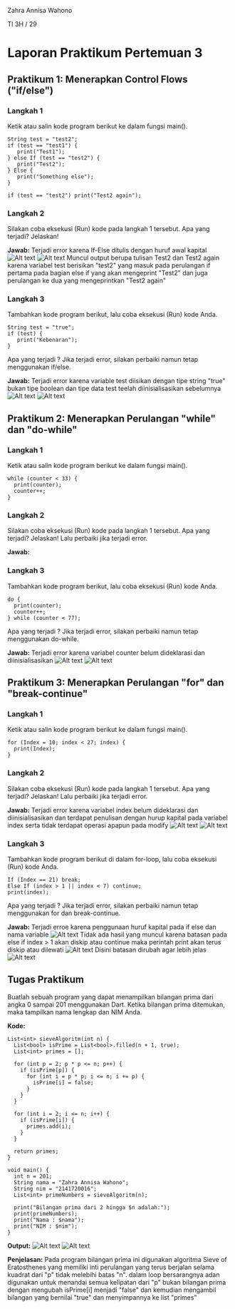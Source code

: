 Zahra Annisa Wahono

TI 3H / 29

# Laporan Praktikum Pertemuan 3

## Praktikum 1: Menerapkan Control Flows ("if/else")

### Langkah 1
Ketik atau salin kode program berikut ke dalam fungsi main().
```
String test = "test2";
if (test == "test1") {
   print("Test1");
} else If (test == "test2") {
   print("Test2");
} Else {
   print("Something else");
}

if (test == "test2") print("Test2 again");
```





### Langkah 2
Silakan coba eksekusi (Run) kode pada langkah 1 tersebut. Apa yang terjadi? Jelaskan!

**Jawab:** 
Terjadi error karena If-Else ditulis dengan huruf awal kapital
![Alt text](img/image-1.png)
![Alt text](img/image-2.png)
Muncul output berupa tulisan Test2 dan Test2 again karena variabel test berisikan "test2" yang masuk pada perulangan if pertama pada bagian else if yang akan mengeprint "Test2" dan juga perulangan ke dua yang mengeprintkan "Test2 again"

### Langkah 3

Tambahkan kode program berikut, lalu coba eksekusi (Run) kode Anda.

```
String test = "true";
if (test) {
   print("Kebenaran");
}
```

Apa yang terjadi ? Jika terjadi error, silakan perbaiki namun tetap menggunakan if/else.

**Jawab:** Terjadi error karena variable test diisikan dengan tipe string "true" bukan tipe boolean dan tipe data test teelah diinisialisasikan sebelumnya
![Alt text](img/image-3.png)
![Alt text](img/image-4.png)

## Praktikum 2: Menerapkan Perulangan "while" dan "do-while"

### Langkah 1

Ketik atau salin kode program berikut ke dalam fungsi main().
```
while (counter < 33) {
  print(counter);
  counter++;
}
```
### Langkah 2

Silakan coba eksekusi (Run) kode pada langkah 1 tersebut. Apa yang terjadi? Jelaskan! Lalu perbaiki jika terjadi error.

**Jawab:**
### Langkah 3
Tambahkan kode program berikut, lalu coba eksekusi (Run) kode Anda.
```
do {
  print(counter);
  counter++;
} while (counter < 77);
```

Apa yang terjadi ? Jika terjadi error, silakan perbaiki namun tetap menggunakan do-while.

**Jawab:** Terjadi error karena variabel counter belum dideklarasi dan diinisialisasikan
![Alt text](img/image-5.png)
![Alt text](img/image-6.png)


## Praktikum 3: Menerapkan Perulangan "for" dan "break-continue"

### Langkah 1

Ketik atau salin kode program berikut ke dalam fungsi main().
```
for (Index = 10; index < 27; index) {
  print(Index);
}
```
### Langkah 2

Silakan coba eksekusi (Run) kode pada langkah 1 tersebut. Apa yang terjadi? Jelaskan! Lalu perbaiki jika terjadi error.

**Jawab:** Terjadi error karena variabel index belum dideklarasi dan diinisialisasikan dan terdapat penulisan dengan hurup kapital pada variabel index serta tidak terdapat operasi apapun pada modify
![Alt text](img/image-7.png)
![Alt text](img/image-11.png)

### Langkah 3
Tambahkan kode program berikut di dalam for-loop, lalu coba eksekusi (Run) kode Anda.
```
If (Index == 21) break;
Else If (index > 1 || index < 7) continue;
print(index);
```

Apa yang terjadi ? Jika terjadi error, silakan perbaiki namun tetap menggunakan for dan break-continue.

 **Jawab:** Terjadi erroe karena penggunaan huruf kapital pada if else dan nama variable
![Alt text](img/image-9.png)
Tidak ada hasil yang muncul karena batasan pada else if index > 1 akan diskip atau continue maka perintah print akan terus diskip atau dilewati
![Alt text](img/image-10.png)
Disini batasan dirubah agar lebih jelas
![Alt text](img/image-12.png)

## Tugas Praktikum
Buatlah sebuah program yang dapat menampilkan bilangan prima dari angka 0 sampai 201 menggunakan Dart. Ketika bilangan prima ditemukan, maka tampilkan nama lengkap dan NIM Anda.

**Kode:**
```
List<int> sieveAlgoritm(int n) {
  List<bool> isPrime = List<bool>.filled(n + 1, true);
  List<int> primes = [];

  for (int p = 2; p * p <= n; p++) {
    if (isPrime[p]) {
      for (int i = p * p; i <= n; i += p) {
        isPrime[i] = false;
      }
    }
  }

  for (int i = 2; i <= n; i++) {
    if (isPrime[i]) {
      primes.add(i);
    }
  }

  return primes;
}

void main() {
  int n = 201; 
  String nama = "Zahra Annisa Wahono";
  String nim = "2141720016";
  List<int> primeNumbers = sieveAlgoritm(n);

  print("Bilangan prima dari 2 hingga $n adalah:");
  print(primeNumbers);
  print("Nama : $nama");
  print("NIM : $nim");
}

```

**Output:**
![Alt text](img/image-14.png)
![Alt text](img/image-15.png)

**Penjelasan:**
Pada program bilangan prima ini digunakan algoritma Sieve of Eratosthenes yang memiliki inti perulangan yang terus berjalan selama kuadrat dari "p" tidak melebihi batas "n". dalam loop bersarangnya adan digunakan untuk menandai semua kelipatan dari "p" bukan bilangan prima dengan mengubah isPrime[i] menjadi "false" dan kemudian mengambil bilangan yang bernilai "true" dan menyimpannya ke list "primes"